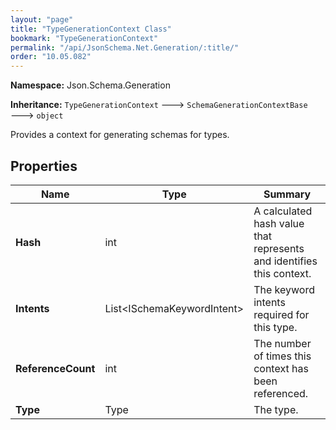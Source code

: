 ```yaml
---
layout: "page"
title: "TypeGenerationContext Class"
bookmark: "TypeGenerationContext"
permalink: "/api/JsonSchema.Net.Generation/:title/"
order: "10.05.082"
---
```

**Namespace:** Json.Schema.Generation

**Inheritance:**
`TypeGenerationContext`
 🡒 
`SchemaGenerationContextBase`
 🡒 
`object`

Provides a context for generating schemas for types.

## Properties

| Name | Type | Summary |
|---|---|---|
| **Hash** | int | A calculated hash value that represents and identifies this context. |
| **Intents** | List\<ISchemaKeywordIntent\> | The keyword intents required for this type. |
| **ReferenceCount** | int | The number of times this context has been referenced. |
| **Type** | Type | The type. |

